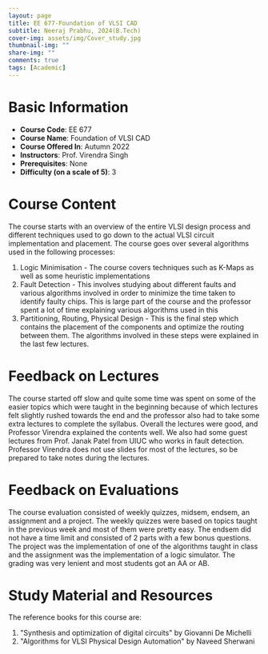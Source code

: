 ```yaml
---
layout: page
title: EE 677-Foundation of VLSI CAD
subtitle: Neeraj Prabhu, 2024(B.Tech)
cover-img: assets/img/Cover_study.jpg
thumbnail-img: ""
share-img: ""
comments: true
tags: [Academic]
---
```


# Basic Information

- **Course Code**: EE 677
- **Course Name**: Foundation of VLSI CAD
- **Course Offered In**: Autumn 2022
- **Instructors**: Prof. Virendra Singh
- **Prerequisites**: None
- **Difficulty (on a scale of 5)**: 3

# Course Content


The course starts with an overview of the entire VLSI design process and different techniques used to go down to the actual VLSI circuit implementation and placement. The course goes over several algorithms used in the following processes:
1. Logic Minimisation - The course covers techniques such as K-Maps as well as some heuristic implementations
2. Fault Detection - This involves studying about different faults and various algorithms involved in order to minimize the time taken to identify faulty chips. This is large part of the course and the professor spent a lot of time explaining various algorithms used in this
3. Partitioning, Routing, Physical Design - This is the final step which contains the placement of the components and optimize the routing between them. The algorithms involved in these steps were explained in the last few lectures.

# Feedback on Lectures


The course started off slow and quite some time was spent on some of the easier topics which were taught in the beginning because of which lectures felt slightly rushed towards the end and the professor also had to take some extra lectures to complete the syllabus. Overall the lectures were good, and Professor Virendra explained the contents well. We also had some guest lectures from Prof. Janak Patel from UIUC who works in fault detection. Professor Virendra does not use slides for most of the lectures, so be prepared to take notes during the lectures.
# Feedback on Evaluations


The course evaluation consisted of weekly quizzes, midsem, endsem, an assignment and a project. The weekly quizzes were based on topics taught in the previous week and most of them were pretty easy. The endsem did not have a time limit and consisted of 2 parts with a few bonus questions. The project was the implementation of one of the algorithms taught in class and the assignment was the implementation of a logic simulator. The grading was very lenient and most students got an AA or AB.
# Study Material and Resources


The reference books for this course are:
1. "Synthesis and optimization of digital circuits" by Giovanni De Michelli
2. "Algorithms for VLSI Physical Design Automation" by Naveed Sherwani